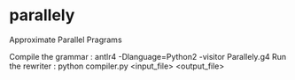 # parallely
Approximate Parallel Pragrams

Compile the grammar : antlr4 -Dlanguage=Python2 -visitor Parallely.g4
Run the rewriter : python compiler.py <input_file> <output_file>
